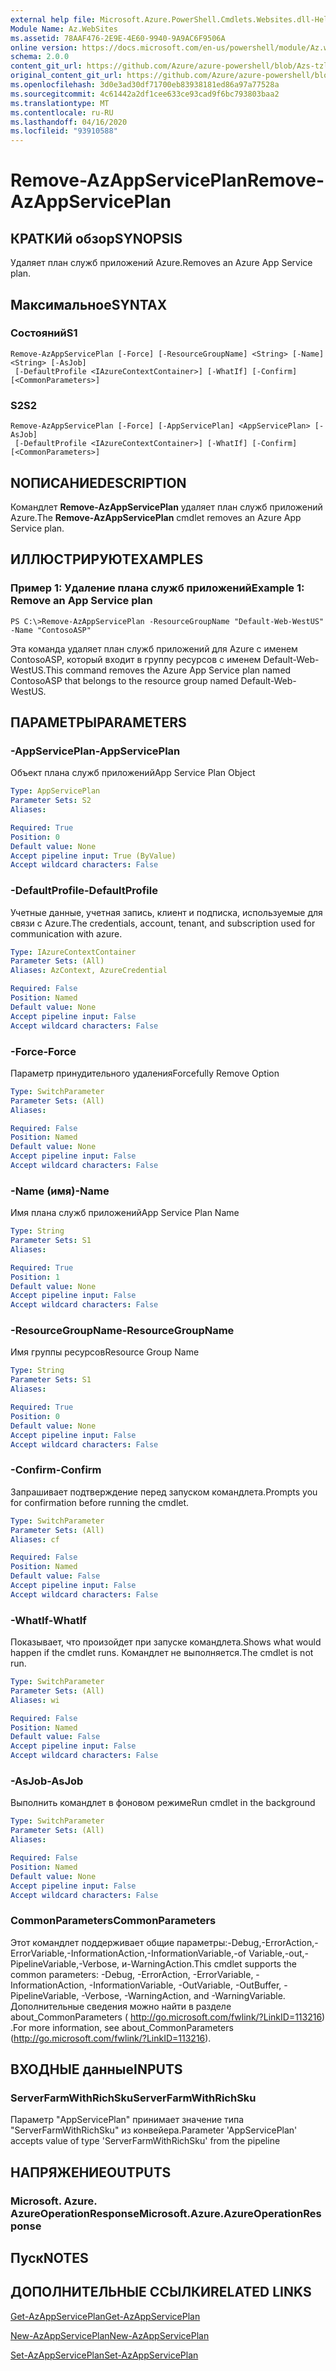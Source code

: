 ```yaml
---
external help file: Microsoft.Azure.PowerShell.Cmdlets.Websites.dll-Help.xml
Module Name: Az.WebSites
ms.assetid: 78AAF476-2E9E-4E60-9940-9A9AC6F9506A
online version: https://docs.microsoft.com/en-us/powershell/module/Az.websites/remove-Azappserviceplan
schema: 2.0.0
content_git_url: https://github.com/Azure/azure-powershell/blob/Azs-tzl/src/Websites/Websites/help/Remove-AzAppServicePlan.md
original_content_git_url: https://github.com/Azure/azure-powershell/blob/Azs-tzl/src/Websites/Websites/help/Remove-AzAppServicePlan.md
ms.openlocfilehash: 3d0e3ad30df71700eb83938181ed86a97a77528a
ms.sourcegitcommit: 4c61442a2df1cee633ce93cad9f6bc793803baa2
ms.translationtype: MT
ms.contentlocale: ru-RU
ms.lasthandoff: 04/16/2020
ms.locfileid: "93910588"
---
```

# <span data-ttu-id="ff37c-101">Remove-AzAppServicePlan</span><span class="sxs-lookup"><span data-stu-id="ff37c-101">Remove-AzAppServicePlan</span></span>

## <span data-ttu-id="ff37c-102">КРАТКИй обзор</span><span class="sxs-lookup"><span data-stu-id="ff37c-102">SYNOPSIS</span></span>
<span data-ttu-id="ff37c-103">Удаляет план служб приложений Azure.</span><span class="sxs-lookup"><span data-stu-id="ff37c-103">Removes an Azure App Service plan.</span></span>

## <span data-ttu-id="ff37c-104">Максимальное</span><span class="sxs-lookup"><span data-stu-id="ff37c-104">SYNTAX</span></span>

### <span data-ttu-id="ff37c-105">Состояний</span><span class="sxs-lookup"><span data-stu-id="ff37c-105">S1</span></span>
```
Remove-AzAppServicePlan [-Force] [-ResourceGroupName] <String> [-Name] <String> [-AsJob]
 [-DefaultProfile <IAzureContextContainer>] [-WhatIf] [-Confirm] [<CommonParameters>]
```

### <span data-ttu-id="ff37c-106">S2</span><span class="sxs-lookup"><span data-stu-id="ff37c-106">S2</span></span>
```
Remove-AzAppServicePlan [-Force] [-AppServicePlan] <AppServicePlan> [-AsJob]
 [-DefaultProfile <IAzureContextContainer>] [-WhatIf] [-Confirm] [<CommonParameters>]
```

## <span data-ttu-id="ff37c-107">NОПИСАНИЕ</span><span class="sxs-lookup"><span data-stu-id="ff37c-107">DESCRIPTION</span></span>
<span data-ttu-id="ff37c-108">Командлет **Remove-AzAppServicePlan** удаляет план служб приложений Azure.</span><span class="sxs-lookup"><span data-stu-id="ff37c-108">The **Remove-AzAppServicePlan** cmdlet removes an Azure App Service plan.</span></span>

## <span data-ttu-id="ff37c-109">ИЛЛЮСТРИРУЮТ</span><span class="sxs-lookup"><span data-stu-id="ff37c-109">EXAMPLES</span></span>

### <span data-ttu-id="ff37c-110">Пример 1: Удаление плана служб приложений</span><span class="sxs-lookup"><span data-stu-id="ff37c-110">Example 1: Remove an App Service plan</span></span>
```
PS C:\>Remove-AzAppServicePlan -ResourceGroupName "Default-Web-WestUS" -Name "ContosoASP"
```

<span data-ttu-id="ff37c-111">Эта команда удаляет план служб приложений для Azure с именем ContosoASP, который входит в группу ресурсов с именем Default-Web-WestUS.</span><span class="sxs-lookup"><span data-stu-id="ff37c-111">This command removes the Azure App Service plan named ContosoASP that belongs to the resource group named Default-Web-WestUS.</span></span>

## <span data-ttu-id="ff37c-112">ПАРАМЕТРЫ</span><span class="sxs-lookup"><span data-stu-id="ff37c-112">PARAMETERS</span></span>

### <span data-ttu-id="ff37c-113">-AppServicePlan</span><span class="sxs-lookup"><span data-stu-id="ff37c-113">-AppServicePlan</span></span>
<span data-ttu-id="ff37c-114">Объект плана служб приложений</span><span class="sxs-lookup"><span data-stu-id="ff37c-114">App Service Plan Object</span></span>

```yaml
Type: AppServicePlan
Parameter Sets: S2
Aliases: 

Required: True
Position: 0
Default value: None
Accept pipeline input: True (ByValue)
Accept wildcard characters: False
```

### <span data-ttu-id="ff37c-115">-DefaultProfile</span><span class="sxs-lookup"><span data-stu-id="ff37c-115">-DefaultProfile</span></span>
<span data-ttu-id="ff37c-116">Учетные данные, учетная запись, клиент и подписка, используемые для связи с Azure.</span><span class="sxs-lookup"><span data-stu-id="ff37c-116">The credentials, account, tenant, and subscription used for communication with azure.</span></span>

```yaml
Type: IAzureContextContainer
Parameter Sets: (All)
Aliases: AzContext, AzureCredential

Required: False
Position: Named
Default value: None
Accept pipeline input: False
Accept wildcard characters: False
```

### <span data-ttu-id="ff37c-117">-Force</span><span class="sxs-lookup"><span data-stu-id="ff37c-117">-Force</span></span>
<span data-ttu-id="ff37c-118">Параметр принудительного удаления</span><span class="sxs-lookup"><span data-stu-id="ff37c-118">Forcefully Remove Option</span></span>

```yaml
Type: SwitchParameter
Parameter Sets: (All)
Aliases: 

Required: False
Position: Named
Default value: None
Accept pipeline input: False
Accept wildcard characters: False
```

### <span data-ttu-id="ff37c-119">-Name (имя)</span><span class="sxs-lookup"><span data-stu-id="ff37c-119">-Name</span></span>
<span data-ttu-id="ff37c-120">Имя плана служб приложений</span><span class="sxs-lookup"><span data-stu-id="ff37c-120">App Service Plan Name</span></span>

```yaml
Type: String
Parameter Sets: S1
Aliases: 

Required: True
Position: 1
Default value: None
Accept pipeline input: False
Accept wildcard characters: False
```

### <span data-ttu-id="ff37c-121">-ResourceGroupName</span><span class="sxs-lookup"><span data-stu-id="ff37c-121">-ResourceGroupName</span></span>
<span data-ttu-id="ff37c-122">Имя группы ресурсов</span><span class="sxs-lookup"><span data-stu-id="ff37c-122">Resource Group Name</span></span>

```yaml
Type: String
Parameter Sets: S1
Aliases: 

Required: True
Position: 0
Default value: None
Accept pipeline input: False
Accept wildcard characters: False
```

### <span data-ttu-id="ff37c-123">-Confirm</span><span class="sxs-lookup"><span data-stu-id="ff37c-123">-Confirm</span></span>
<span data-ttu-id="ff37c-124">Запрашивает подтверждение перед запуском командлета.</span><span class="sxs-lookup"><span data-stu-id="ff37c-124">Prompts you for confirmation before running the cmdlet.</span></span>

```yaml
Type: SwitchParameter
Parameter Sets: (All)
Aliases: cf

Required: False
Position: Named
Default value: False
Accept pipeline input: False
Accept wildcard characters: False
```

### <span data-ttu-id="ff37c-125">-WhatIf</span><span class="sxs-lookup"><span data-stu-id="ff37c-125">-WhatIf</span></span>
<span data-ttu-id="ff37c-126">Показывает, что произойдет при запуске командлета.</span><span class="sxs-lookup"><span data-stu-id="ff37c-126">Shows what would happen if the cmdlet runs.</span></span>
<span data-ttu-id="ff37c-127">Командлет не выполняется.</span><span class="sxs-lookup"><span data-stu-id="ff37c-127">The cmdlet is not run.</span></span>

```yaml
Type: SwitchParameter
Parameter Sets: (All)
Aliases: wi

Required: False
Position: Named
Default value: False
Accept pipeline input: False
Accept wildcard characters: False
```

### <span data-ttu-id="ff37c-128">-AsJob</span><span class="sxs-lookup"><span data-stu-id="ff37c-128">-AsJob</span></span>
<span data-ttu-id="ff37c-129">Выполнить командлет в фоновом режиме</span><span class="sxs-lookup"><span data-stu-id="ff37c-129">Run cmdlet in the background</span></span>

```yaml
Type: SwitchParameter
Parameter Sets: (All)
Aliases: 

Required: False
Position: Named
Default value: None
Accept pipeline input: False
Accept wildcard characters: False
```

### <span data-ttu-id="ff37c-130">CommonParameters</span><span class="sxs-lookup"><span data-stu-id="ff37c-130">CommonParameters</span></span>
<span data-ttu-id="ff37c-131">Этот командлет поддерживает общие параметры:-Debug,-ErrorAction,-ErrorVariable,-InformationAction,-InformationVariable,-of Variable,-out,-PipelineVariable,-Verbose, и-WarningAction.</span><span class="sxs-lookup"><span data-stu-id="ff37c-131">This cmdlet supports the common parameters: -Debug, -ErrorAction, -ErrorVariable, -InformationAction, -InformationVariable, -OutVariable, -OutBuffer, -PipelineVariable, -Verbose, -WarningAction, and -WarningVariable.</span></span> <span data-ttu-id="ff37c-132">Дополнительные сведения можно найти в разделе about_CommonParameters ( http://go.microsoft.com/fwlink/?LinkID=113216) .</span><span class="sxs-lookup"><span data-stu-id="ff37c-132">For more information, see about_CommonParameters (http://go.microsoft.com/fwlink/?LinkID=113216).</span></span>

## <span data-ttu-id="ff37c-133">ВХОДНЫЕ данные</span><span class="sxs-lookup"><span data-stu-id="ff37c-133">INPUTS</span></span>

### <span data-ttu-id="ff37c-134">ServerFarmWithRichSku</span><span class="sxs-lookup"><span data-stu-id="ff37c-134">ServerFarmWithRichSku</span></span>
<span data-ttu-id="ff37c-135">Параметр "AppServicePlan" принимает значение типа "ServerFarmWithRichSku" из конвейера.</span><span class="sxs-lookup"><span data-stu-id="ff37c-135">Parameter 'AppServicePlan' accepts value of type 'ServerFarmWithRichSku' from the pipeline</span></span>

## <span data-ttu-id="ff37c-136">НАПРЯЖЕНИЕ</span><span class="sxs-lookup"><span data-stu-id="ff37c-136">OUTPUTS</span></span>

### <span data-ttu-id="ff37c-137">Microsoft. Azure. AzureOperationResponse</span><span class="sxs-lookup"><span data-stu-id="ff37c-137">Microsoft.Azure.AzureOperationResponse</span></span>

## <span data-ttu-id="ff37c-138">Пуск</span><span class="sxs-lookup"><span data-stu-id="ff37c-138">NOTES</span></span>

## <span data-ttu-id="ff37c-139">ДОПОЛНИТЕЛЬНЫЕ ССЫЛКИ</span><span class="sxs-lookup"><span data-stu-id="ff37c-139">RELATED LINKS</span></span>

[<span data-ttu-id="ff37c-140">Get-AzAppServicePlan</span><span class="sxs-lookup"><span data-stu-id="ff37c-140">Get-AzAppServicePlan</span></span>](./Get-AzAppServicePlan.md)

[<span data-ttu-id="ff37c-141">New-AzAppServicePlan</span><span class="sxs-lookup"><span data-stu-id="ff37c-141">New-AzAppServicePlan</span></span>](./New-AzAppServicePlan.md)

[<span data-ttu-id="ff37c-142">Set-AzAppServicePlan</span><span class="sxs-lookup"><span data-stu-id="ff37c-142">Set-AzAppServicePlan</span></span>](./Set-AzAppServicePlan.md)


